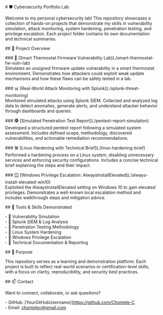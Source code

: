 \# 🛡️ Cybersecurity Portfolio Lab

Welcome to my personal cybersecurity lab\! This repository showcases a collection of hands-on projects that demonstrate my skills in vulnerability simulation, attack monitoring, system hardening, penetration testing, and privilege escalation. Each project folder contains its own documentation and technical summaries.

\#\# 📁 Project Overview

\#\#\# 🔧 \[Smart Thermostat Firmware Vulnerability Lab\](./smart-thermostat-fw-vuln-lab)  
Simulates an unsigned firmware update vulnerability in a smart thermostat environment. Demonstrates how attackers could exploit weak update mechanisms and how these flaws can be safely tested in a lab.

\#\#\# 📊 \[Real-World Attack Monitoring with Splunk\](./splunk-threat-monitoring)  
Monitored simulated attacks using Splunk SIEM. Collected and analyzed log data to detect anomalies, generate alerts, and understand attacker behavior through dashboards and queries.

\#\#\# 🕵️ \[Simulated Penetration Test Report\](./pentest-report-simulation)  
Developed a structured pentest report following a simulated system assessment. Includes defined scope, methodology, discovered vulnerabilities, and actionable remediation recommendations.

\#\#\# 🛠️ \[Linux Hardening with Technical Brief\](./linux-hardening-brief)  
Performed a hardening process on a Linux system, disabling unnecessary services and enforcing security configurations. Includes a concise technical brief explaining the steps and their impact.

\#\#\# 🪟 \[Windows Privilege Escalation: AlwaysInstallElevated\](./always-install-elevated-win10)  
Exploited the AlwaysInstallElevated setting on Windows 10 to gain elevated privileges. Demonstrates a well-known local escalation method and includes walkthrough steps and mitigation advice.

\#\# 🧰 Tools & Skills Demonstrated

\- 🔹 Vulnerability Simulation  
\- 🔹 Splunk SIEM & Log Analysis  
\- 🔹 Penetration Testing Methodology  
\- 🔹 Linux System Hardening  
\- 🔹 Windows Privilege Escalation  
\- 🔹 Technical Documentation & Reporting

\#\# 📌 Purpose

This repository serves as a learning and demonstration platform. Each project is built to reflect real-world scenarios or certification-level skills, with a focus on clarity, reproducibility, and security best practices.

\#\# 📫 Contact

Want to connect, collaborate, or ask questions?

\- GitHub: \[YourGitHubUsername\](https://github.com/Chontele-C  
\- Email: chontelec@gmail.com  
